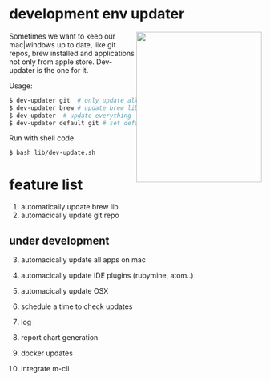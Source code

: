 # development env updater 

<img src="https://github.com/ma7rix/dev-updater/blob/master/pics/update-to-date.png" style="float: right;"  width="250" height="300">

Sometimes we want to keep our mac|windows up to date, like git repos, brew installed and applications not only from apple store. Dev-updater is the one for it. 
 
Usage:
```bash
$ dev-updater git  # only update all git repos on your mac
$ dev-updater brew # update brew lib
$ dev-updater  # update everything  git repos + man apps + brew lib
$ dev-updater default git # set default to git 
```

Run with shell code
```
$ bash lib/dev-update.sh 
```
# feature list
 1. automatically update brew lib
 2. automacically update git repo

 ## under development 
 3. automacically update all apps on mac
 4. automacically update IDE plugins (rubymine, atom..)
 5. automacically update OSX 

 6. schedule a time to check updates
 7. log
 8. report chart generation 
 9. docker updates
 10. integrate m-cli 
 


